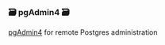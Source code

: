 ### 🗃️ pgAdmin4 🗃️
[pgAdmin4](https://github.com/postgres/pgadmin4) for remote Postgres administration
